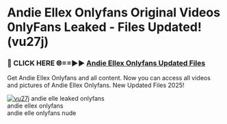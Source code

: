# Andie Ellex Onlyfans Original Videos 0nlyFans Leaked - Files Updated! (vu27j)

<h3>🔴 CLICK HERE 🌐==►► <a href="https://tinyurl.com/3hn5wdd3" rel="nofollow">Andie Ellex Onlyfans Updated Files</a></h3>

Get Andie Ellex Onlyfans and all content. Now you can access all videos and pictures of Andie Ellex Onlyfans. New Updated Files 2025!

[![vu27j](https://i.imgur.com/4HnBqBT.gif)](https://tinyurl.com/3hn5wdd3)
andie elle leaked onlyfans<br>
andie ellex onlyfans<br>
andie elle onlyfans nude